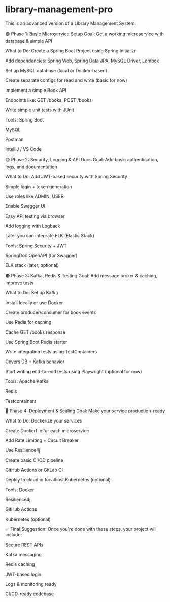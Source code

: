 # library-management-pro
This is an advanced version of a Library Management System.

🟢 Phase 1: Basic Microservice Setup
Goal: Get a working microservice with database & simple API

What to Do:
Create a Spring Boot Project using Spring Initializr

Add dependencies: Spring Web, Spring Data JPA, MySQL Driver, Lombok

Set up MySQL database (local or Docker-based)

Create separate configs for read and write (basic for now)

Implement a simple Book API

Endpoints like: GET /books, POST /books

Write simple unit tests with JUnit

Tools:
Spring Boot

MySQL

Postman

IntelliJ / VS Code

🟡 Phase 2: Security, Logging & API Docs
Goal: Add basic authentication, logs, and documentation

What to Do:
Add JWT-based security with Spring Security

Simple login + token generation

Use roles like ADMIN, USER

Enable Swagger UI

Easy API testing via browser

Add logging with Logback

Later you can integrate ELK (Elastic Stack)

Tools:
Spring Security + JWT

SpringDoc OpenAPI (for Swagger)

ELK stack (later, optional)

🟠 Phase 3: Kafka, Redis & Testing
Goal: Add message broker & caching, improve tests

What to Do:
Set up Kafka

Install locally or use Docker

Create producer/consumer for book events

Use Redis for caching

Cache GET /books response

Use Spring Boot Redis starter

Write integration tests using TestContainers

Covers DB + Kafka behavior

Start writing end-to-end tests using Playwright (optional for now)

Tools:
Apache Kafka

Redis

Testcontainers

🔵 Phase 4: Deployment & Scaling
Goal: Make your service production-ready

What to Do:
Dockerize your services

Create Dockerfile for each microservice

Add Rate Limiting + Circuit Breaker

Use Resilience4j

Create basic CI/CD pipeline

GitHub Actions or GitLab CI

Deploy to cloud or localhost Kubernetes (optional)

Tools:
Docker

Resilience4j

GitHub Actions

Kubernetes (optional)

✅ Final Suggestion:
Once you're done with these steps, your project will include:

Secure REST APIs

Kafka messaging

Redis caching

JWT-based login

Logs & monitoring ready

CI/CD-ready codebase
